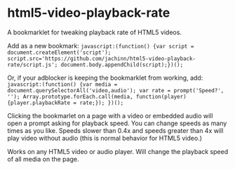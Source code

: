 # html5-video-playback-rate
A bookmarklet for tweaking playback rate of HTML5 videos.

Add as a new bookmark: 
`javascript:(function() {var script = document.createElement('script'); script.src='https://github.com/jachinn/html5-video-playback-rate/script.js'; document.body.appendChild(script);})();`

Or, if your adblocker is keeping the bookmarklet from working, add:
`javascript:(function() {var media = document.querySelectorAll('video,audio'); var rate = prompt('Speed?', ''); Array.prototype.forEach.call(media, function(player) {player.playbackRate = rate;}); })();`

Clicking the bookmarlet on a page with a video or embedded audio will open a prompt asking for playback speed. You can change speeds as many times as you like. Speeds slower than 0.4x and speeds greater than 4x will play video without audio (this is normal behavior for HTML5 video.)

Works on any HTML5 video or audio player. Will change the playback speed of all media on the page.
